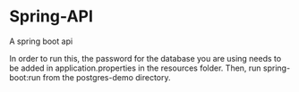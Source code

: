 # Spring-API
A spring boot api

In order to run this, the password for the database you are using needs to be added in application.properties in the resources folder.
Then, run spring-boot:run from the postgres-demo directory.
